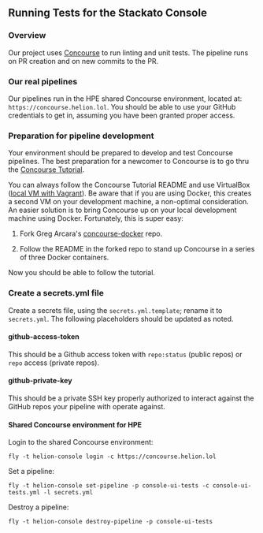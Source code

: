 ## Running Tests for the Stackato Console

### Overview
Our project uses [Concourse](http://concourseci.com) to run linting and unit tests. The pipeline runs on PR creation and on new commits to the PR.

### Our real pipelines
Our pipelines run in the HPE shared Concourse environment, located at:
`https://concourse.helion.lol`. You should be able to use your GitHub credentials to get in, assuming you have been granted proper access.

### Preparation for pipeline development
Your environment should be prepared to develop and test Concourse pipelines. The best preparation for a newcomer to Concourse is to go thru the [Concourse Tutorial](https://github.com/starkandwayne/concourse-tutorial).

You can always follow the Concourse Tutorial README and use VirtualBox ([local VM with Vagrant](https://concourse.ci/vagrant.html)). Be aware that if you are using Docker, this creates a second VM on your development machine, a non-optimal consideration. An easier solution is to bring Concourse up on your local development machine using Docker. Fortunately, this is super easy:

1. Fork Greg Arcara's [concourse-docker](https://github.com/gregarcara/concourse-docker) repo.

2. Follow the README in the forked repo to stand up Concourse in a series of three Docker containers.

Now you should be able to follow the tutorial.

### Create a secrets.yml file
Create a secrets file, using the `secrets.yml.template`; rename it to `secrets.yml`. The following placeholders should be updated as noted.

#### github-access-token
This should be a Github access token with `repo:status` (public repos) or `repo` access (private repos).

#### github-private-key
This should be a private SSH key properly authorized to interact against the GitHub repos your pipeline with operate against.

#### Shared Concourse environment for HPE

Login to the shared Concourse environment:
```
fly -t helion-console login -c https://concourse.helion.lol
```

Set a pipeline:
```
fly -t helion-console set-pipeline -p console-ui-tests -c console-ui-tests.yml -l secrets.yml
```

Destroy a pipeline:
```
fly -t helion-console destroy-pipeline -p console-ui-tests
```
